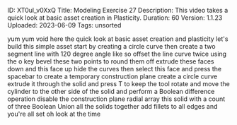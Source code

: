 ID: XT0ul_v0XxQ
Title: Modeling Exercise 27
Description: This video takes a quick look at basic asset creation in Plasticity.
Duration: 60
Version: 1.1.23
Uploaded: 2023-06-09
Tags: unsorted

yum yum void here the quick look at
basic asset creation and plasticity
let's build this simple asset start by
creating a circle curve then create a
two segment line with 120 degree angle
like so offset the line curve twice
using the o key
bevel these two points to round them off
extrude these faces down
and this face up
hide the curves then select this face
and press the spacebar to create a
temporary construction plane create a
circle curve extrude it through the
solid and press T to keep the tool
rotate and move the cylinder to the
other side of the solid and perform a
Boolean difference operation
disable the construction plane radial
array this solid with a count of three
Boolean Union all the solids together
add fillets to all edges and you're all
set oh look at the time
